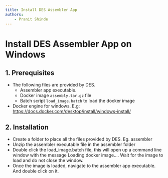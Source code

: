 ```yaml
---
title: Install DES Assembler App
authors:
    - Pranit Shinde
---
```


# Install DES Assembler App on Windows


## 1. Prerequisites ##

* The following files are provided by DES.
  - Assembler app executable.
  - Docker image `assembly.tar.gz` file
  - Batch script `load_image.batch` to load the docker image
* Docker engine for windows. E.g: https://docs.docker.com/desktop/install/windows-install/

## 2. Installation ##
- Create a folder to place all the files provided by DES. Eg. assembler 
- Unzip the assembler executable file in the assembler folder
- Double click the load_image.batch file, this will open up a command line window with the message Loading docker image…. Wait for the image to load and do not close the window.
- Once the image is loaded, navigate to the assembler app executable. And double click on it.
